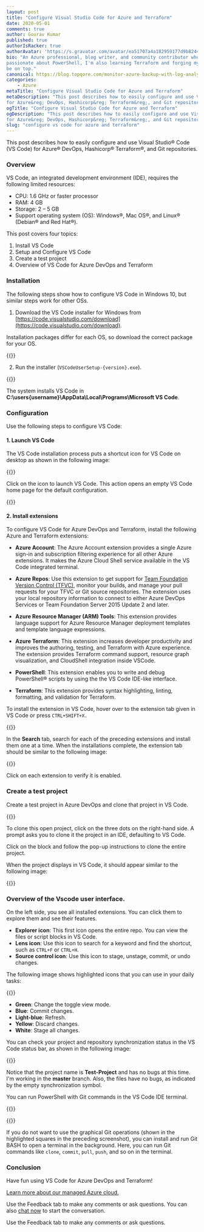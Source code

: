 ```yaml
---
layout: post
title: "Configure Visual Studio Code for Azure and Terraform"
date: 2020-05-01
comments: true
author: Gourav Kumar
published: true
authorIsRacker: true
authorAvatar: 'https://s.gravatar.com/avatar/ea51707a4a182959177d9b8244835571'
bio: "An Azure professional, blog writer, and community contributor who is
passionate about PowerShell, I'm also learning Terraform and forging my path to
be on top."
canonical: https://blog.topqore.com/monitor-azure-backup-with-log-analytics/
categories:
    - Azure
metaTitle: "Configure Visual Studio Code for Azure and Terraform"
metaDescription: "This post describes how to easily configure and use Visual Studio&reg; Code
for Azure&reg; DevOps, Hashicorp&reg; Terraform&reg;, and Git repositories. "
ogTitle: "Configure Visual Studio Code for Azure and Terraform"
ogDescription: "This post describes how to easily configure and use Visual Studio&reg; Code
for Azure&reg; DevOps, Hashicorp&reg; Terraform&reg;, and Git repositories. "
slug: "configure vs code for azure and terraform" 
---
```


This post describes how to easily configure and use Visual Studio&reg; Code (VS Code)
for Azure&reg; DevOps, Hashicorp&reg; Terraform&reg;, and Git
repositories.

<!--more-->

### Overview

VS Code, an integrated development environment (IDE), requires the following limited resources:

- CPU:  1.6 GHz or faster processor
- RAM:  4 GB
- Storage:  2 – 5 GB
- Support operating system (OS):  Windows&reg;, Mac OS&reg;, and Linux&reg; (Debian&reg; and Red Hat&reg;).

This post covers four topics:

1. Install VS Code
2. Setup and Configure VS Code
3. Create a test project
4. Overview of VS Code for Azure DevOps and Terraform

### Installation

The following steps show how to configure VS Code in Windows 10, but similar
steps work for other OSs.

1. Download the VS Code installer for Windows from
[https://code.visualstudio.com/download](https://code.visualstudio.com/download).

Installation packages differ for each OS, so download the correct package for
your OS.

{{<image src="Picture1.png" title="" alt="">}}

2. Run the installer (`VSCodeUserSetup-{version}.exe`).

{{<image src="Picture2.png" title="" alt="">}}

The system installs VS Code in **C:\users\{username}\AppData\Local\Programs\Microsoft VS Code**.

### Configuration

Use the following steps to configure VS Code:

#### 1. Launch VS Code

The VS Code installation process puts a shortcut icon for VS Code on desktop as
shown in the following image:

{{<image src="Picture3.png" title="" alt="">}}

Click on the icon to launch VS Code. This action opens an empty VS Code
home page for the default configuration.

{{<image src="Picture4.png" title="" alt="">}}

#### 2. Install extensions

To configure VS Code for Azure DevOps and Terraform, install the following Azure
and Terraform extensions:

- **Azure Account**: The Azure Account extension provides a single Azure sign-in
  and subscription filtering experience for all other Azure extensions. It makes
  the Azure Cloud Shell service available in the VS Code integrated terminal.

- **Azure Repos**: Use this extension to get support for
  [Team Foundation Version Control (TFVC)](https://github.com/Microsoft/azure-repos-vscode/blob/master/TFVC_README.md#quick-start),
  monitor your builds, and manage your pull requests for your TFVC or Git source
  repositories. The extension uses your local repository information to connect
  to either Azure DevOps Services or Team Foundation Server 2015 Update 2 and
  later.

- **Azure Resource Manager (ARM) Tools**: This extension provides language
  support for Azure Resource Manager deployment templates and template language
  expressions.

- **Azure Terraform**: This extension increases developer productivity and
  improves the authoring, testing, and Terraform with Azure experience. The
  extension provides Terraform command support, resource graph visualization,
  and CloudShell integration inside VSCode.

- **PowerShell**: This extension enables you to write and debug PowerShell&reg;
  scripts by using the the VS Code IDE-like interface.

- **Terraform**: This extension provides syntax highlighting, linting,
  formatting, and validation for Terraform.

To install the extension in VS Code, hover over to the extension tab given in
VS Code or press `CTRL+SHIFT+X.`

{{<image src="Picture5.png" title="" alt="">}}

In the **Search** tab, search for each of the preceding extensions and install
them one at a time. When the installations complete, the extension tab should be
similar to the following image:

{{<image src="Picture6.png" title="" alt="">}}

Click on each extension to verify it is enabled.

### Create a test project

Create a test project in Azure DevOps and clone that project in VS Code.

{{<image src="Picture7.png" title="" alt="">}}

To clone this open project, click on the three dots on the right-hand side. A
prompt asks you to clone it the project in an IDE, defaulting to VS Code.

Click on the block and follow the pop-up instructions to clone the entire project.

When the project displays in VS Code, it should appear similar to the following
image:

{{<image src="Picture8.png" title="" alt="">}}

### Overview of the Vscode user interface.

On the left side, you see all installed extensions. You can click them to
explore them and see their features.

- **Explorer icon**: This first icon opens the entire repo. You can view the files
  or script blocks in VS Code.
- **Lens icon**: Use this icon to search for a keyword and find the shortcut, such
  as `CTRL+F` or `CTRL+H`.
- **Source control icon**: Use this icon to stage, unstage, commit, or undo changes.

The following image shows highlighted icons that you can use in your daily tasks:

{{<image src="Picture9.png" title="" alt="">}}

- **Green**: Change the toggle view mode.
- **Blue**: Commit changes.
- **Light-blue**: Refresh.
- **Yellow**: Discard changes.
- **White**: Stage all changes.

You can check your project and repository synchronization status in the VS Code
status bar, as shown in the following image:

{{<image src="Picture10.png" title="" alt="">}}

Notice that the project name is **Test-Project** and has no bugs at this time. I'm
working in the **master** branch. Also, the files have no bugs, as indicated by
the empty synchronization symbol.

You can run PowerShell with Git commands in the VS Code IDE terminal.

{{<image src="Picture11.png" title="" alt="">}}

{{<image src="Picture12.png" title="" alt="">}}

If you do not want to use the graphical Git operations (shown in the highlighted
squares in the preceding screenshot), you can install and run Git BASH to open
a terminal in the background. Here, you can run Git commands like `clone`,
`commit`, `pull`, `push`, and so on in the terminal.

### Conclusion

Have fun using VS Code for Azure DevOps and Terraform!

<a class="cta purple" id="cta" href="https://www.rackspace.com/microsoft/managed-azure-cloud">Learn more about our managed Azure cloud.</a>

Use the Feedback tab to make any comments or ask questions. You can also
[chat now](https://www.rackspace.com/#chat) to start the conversation.

Use the Feedback tab to make any comments or ask questions.
